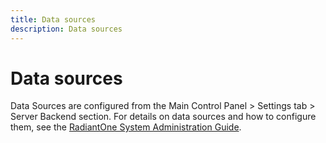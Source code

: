 ```yaml
---
title: Data sources
description: Data sources
---
```


# Data sources

Data Sources are configured from the Main Control Panel > Settings tab > Server Backend section. For details on data sources and how to configure them, see the [RadiantOne System Administration Guide](/documentation/sys-admin-guide/01-introduction).
